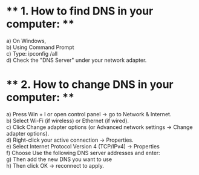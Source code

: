# ** 1. How to find DNS in your computer: **
a) On Windows,  
b) Using Command Prompt  
c) Type: ipconfig /all  
d) Check the "DNS Server" under your network adapter.  

# ** 2. How to change DNS in your computer: **
a) Press Win + I  or open control panel → go to Network & Internet.  
b) Select Wi-Fi (if wireless) or Ethernet (if wired).  
c) Click Change adapter options (or Advanced network settings → Change adapter options).  
d) Right-click your active connection → Properties.  
e) Select Internet Protocol Version 4 (TCP/IPv4) → Properties  
f) Choose Use the following DNS server addresses and enter:  
g) Then add the new DNS you want to use  
h) Then click OK → reconnect to apply.

